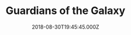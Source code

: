 ---
title: "Guardians of the Galaxy"
year: 2014
date: 2018-08-30T19:45:45.000Z
permalink: /almanac/movies/2018-08-30-guardians-of-the-galaxy/index.html
rating: 3
---